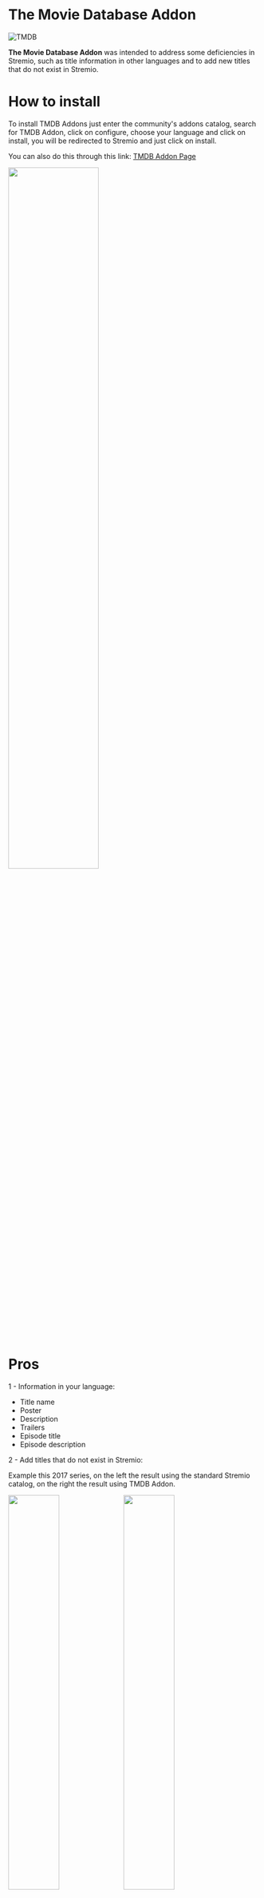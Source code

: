 # The Movie Database Addon

![TMDB](https://i.imgur.com/xekuwF8.png)

**The Movie Database Addon** was intended to address some deficiencies in Stremio, such as title information in other languages and to add new titles that do not exist in Stremio.

# How to install

To install TMDB Addons just enter the community's addons catalog, search for TMDB Addon, click on configure, choose your language and click on install, you will be redirected to Stremio and just click on install.

You can also do this through this link: [TMDB Addon Page](https://94c8cb9f702d-tmdb-addon.baby-beamup.club/configure)

<img src="https://i.imgur.com/R0sMjGv.png" width="60%">

# Pros

1 - Information in your language:
 - Title name
 - Poster 
 - Description
 - Trailers
 - Episode title
 - Episode description

2 - Add titles that do not exist in Stremio:

Example this 2017 series, on the left the result using the standard Stremio catalog, on the right the result using TMDB Addon.

<img src="https://i.imgur.com/NVrkGts.png" width="45%"> <img src="https://i.imgur.com/4LbIrbT.png" width="45%">

3 - You are free to correct wrong information, just correct the information on the TMDB website and the Addon will update automatically.

# Cons

1 - Some information may not be right, the Addon does not check the information it accesses the TMDB API directly.

2 - Series with a lot of seasons can take a while to show the information, because the Addon requests episodes by season.



 
